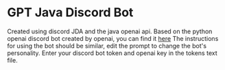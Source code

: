 # GPT Java Discord Bot
Created using discord JDA and the java openai api.  Based on the python openai discord bot created by openai, you can find it [here](https://github.com/openai/gpt-discord-bot)
The instructions for using the bot should be similar, edit the prompt to change the bot's personality.  Enter your discord bot token and openai key in the tokens text file.
